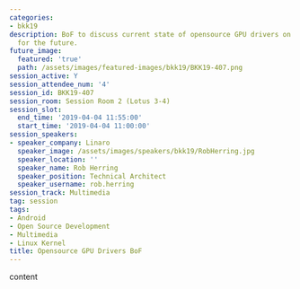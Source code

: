 ```yaml
---
categories:
- bkk19
description: BoF to discuss current state of opensource GPU drivers on ARM and plans
  for the future.
future_image:
  featured: 'true'
  path: /assets/images/featured-images/bkk19/BKK19-407.png
session_active: Y
session_attendee_num: '4'
session_id: BKK19-407
session_room: Session Room 2 (Lotus 3-4)
session_slot:
  end_time: '2019-04-04 11:55:00'
  start_time: '2019-04-04 11:00:00'
session_speakers:
- speaker_company: Linaro
  speaker_image: /assets/images/speakers/bkk19/RobHerring.jpg
  speaker_location: ''
  speaker_name: Rob Herring
  speaker_position: Technical Architect
  speaker_username: rob.herring
session_track: Multimedia
tag: session
tags:
- Android
- Open Source Development
- Multimedia
- Linux Kernel
title: Opensource GPU Drivers BoF
---
```


content